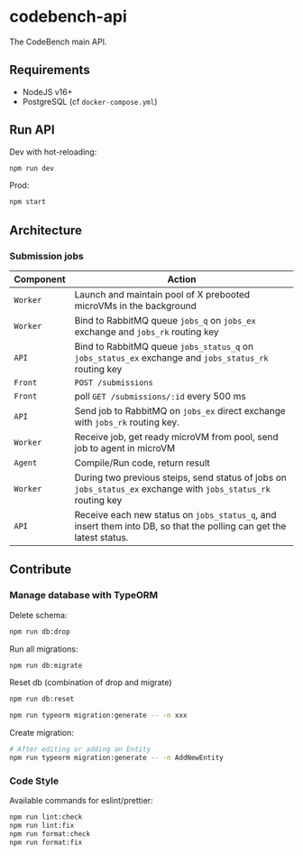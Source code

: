 # codebench-api

The CodeBench main API.

## Requirements

- NodeJS v16+
- PostgreSQL (cf `docker-compose.yml`)

## Run API

Dev with hot-reloading:

```sh
npm run dev
```

Prod:

```sh
npm start
```

## Architecture

### Submission jobs

| Component | Action                                                                                                              |
| --------- | ------------------------------------------------------------------------------------------------------------------- |
| `Worker`  | Launch and maintain pool of X prebooted microVMs in the background                                                  |
| `Worker`  | Bind to RabbitMQ queue `jobs_q` on `jobs_ex` exchange and `jobs_rk` routing key                                     |
| `API`     | Bind to RabbitMQ queue `jobs_status_q` on `jobs_status_ex` exchange and `jobs_status_rk` routing key                |
| `Front`   | `POST /submissions`                                                                                                 |
| `Front`   | poll `GET /submissions/:id` every 500 ms                                                                            |
| `API`     | Send job to RabbitMQ on `jobs_ex` direct exchange with `jobs_rk` routing key.                                       |
| `Worker`  | Receive job, get ready microVM from pool, send job to agent in microVM                                              |
| `Agent`   | Compile/Run code, return result                                                                                     |
| `Worker`  | During two previous steips, send status of jobs on `jobs_status_ex` exchange with `jobs_status_rk` routing key      |
| `API`     | Receive each new status on `jobs_status_q`, and insert them into DB, so that the polling can get the latest status. |

## Contribute

### Manage database with TypeORM

Delete schema:

```sh
npm run db:drop
```

Run all migrations:

```sh
npm run db:migrate
```

Reset db (combination of drop and migrate)

```sh
npm run db:reset
```

```sh
npm run typeorm migration:generate -- -n xxx
```

Create migration:

```sh
# After editing or adding an Entity
npm run typeorm migration:generate -- -n AddNewEntity
```

### Code Style

Available commands for eslint/prettier:

```sh
npm run lint:check
npm run lint:fix
npm run format:check
npm run format:fix
```
